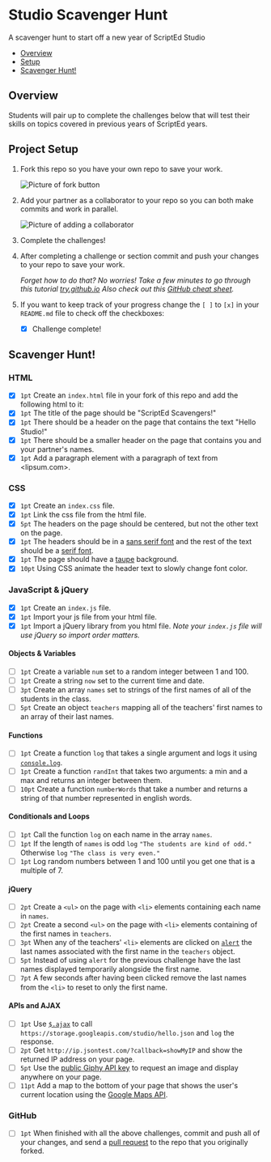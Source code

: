 # Studio Scavenger Hunt
A scavenger hunt to start off a new year of ScriptEd Studio

- [Overview](#overview)
- [Setup](#project-setup)
- [Scavenger Hunt!](#scavenger-hunt)

## Overview
Students will pair up to complete the challenges below that will test their
skills on topics covered in previous years of ScriptEd years.

## Project Setup

1. Fork this repo so you have your own repo to save your work.

   ![Picture of fork button](img/fork.png)
   
1. Add your partner as a collaborator to your repo so you can both make commits
   and work in parallel.

   ![Picture of adding a collaborator](img/collab.png)

1. Complete the challenges!
1. After completing a challenge or section commit and push your changes to your
   repo to save your work.

   _Forget how to do that? No worries! Take a few minutes to go through this
   tutorial [try.github.io] Also check out this [GitHub cheat sheet]._

1. If you want to keep track of your progress change the `[ ]` to `[x]` in your
   `README.md` file to check off the checkboxes:
   - [x] Challenge complete!

## Scavenger Hunt!

### HTML

- [x] `1pt` Create an `index.html` file in your fork of this repo and add the
  following html to it:
- [x] `1pt` The title of the page should be "ScriptEd Scavengers!"
- [x] `1pt` There should be a header on the page that contains the text "Hello
  Studio!"
- [x] `1pt` There should be a smaller header on the page that contains you and your
  partner's names.
- [x] `1pt` Add a paragraph element with a paragraph of text from <lipsum.com>.

### CSS

- [x] `1pt` Create an `index.css` file.
- [x] `1pt` Link the css file from the html file.
- [x] `5pt` The headers on the page should be centered, but not the other text on the
  page.
- [x] `1pt` The headers should be in a [sans serif font] and the rest of the text
  should be a [serif font].
- [x] `1pt` The page should have a [taupe] background.
- [x] `10pt` Using CSS animate the header text to slowly change font color.

### JavaScript & jQuery

- [x] `1pt` Create an `index.js` file.
- [x] `1pt` Import your js file from your html file.
- [x] `1pt` Import a jQuery library from you html file. _Note your `index.js` file
  will use jQuery so import order matters._

#### Objects & Variables

- [ ] `1pt` Create a variable `num` set to a random integer between 1 and 100.
- [ ] `1pt` Create a string `now` set to the current time and date.
- [ ] `3pt` Create an array `names` set to strings of the first names of all of
  the students in the class.
- [ ] `5pt` Create an object `teachers` mapping all of the teachers' first names
  to an array of their last names.

#### Functions

- [ ] `1pt` Create a function `log` that takes a single argument and logs it
  using [`console.log`].
- [ ] `1pt` Create a function `randInt` that takes two arguments: a min and a
  max and returns an integer between them.
- [ ] `10pt` Create a function `numberWords` that take a number and returns a
  string of that number represented in english words.

#### Conditionals and Loops

- [ ] `1pt` Call the function `log` on each name in the array `names`.
- [ ] `1pt` If the length of `names` is odd `log` `"The students are kind of
  odd."` Otherwise `log` `"The class is very even."`
- [ ] `1pt` Log random numbers between 1 and 100 until you get one that is a
  multiple of 7.

#### jQuery

- [ ] `2pt` Create a `<ul>` on the page with `<li>` elements containing each
  name in `names`.
- [ ] `2pt` Create a second `<ul>` on the page with `<li>` elements containing
  of the first names in `teachers`.
- [ ] `3pt` When any of the teachers' `<li>` elements are clicked on [`alert`]
  the last names associated with the first name in the `teachers` object.
- [ ] `5pt` Instead of using `alert` for the previous challenge have the last
  names displayed temporarily alongside the first name.
- [ ] `7pt` A few seconds after having been clicked remove the last names from
  the `<li>` to reset to only the first name.

#### APIs and AJAX

- [ ] `1pt` Use [`$.ajax`] to call
  `https://storage.googleapis.com/studio/hello.json` and `log` the response.
- [ ] `2pt` Get `http://ip.jsontest.com/?callback=showMyIP` and show the
  returned IP address on your page.
- [ ] `5pt` Use the [public Giphy API key] to request an image and display
  anywhere on your page.
- [ ] `11pt` Add a map to the bottom of your page that shows the user's current
  location using the [Google Maps API].

### GitHub

- [ ] `1pt` When finished with all the above challenges, commit and push all of
  your changes, and send a [pull request] to the repo that you originally
  forked.



[try.github.io]: https://try.github.io
[GitHub cheat sheet]: https://education.github.com/git-cheat-sheet-education.pdf
[sans serif font]: https://en.wikipedia.org/wiki/sans-serif
[serif font]: https://en.wikipedia.org/wiki/serif
[taupe]: https://en.wikipedia.org/wiki/taupe
[pull request]: https://help.github.com/articles/creating-a-pull-request/
[`console.log`]: https://developer.mozilla.org/en-US/docs/Web/API/Console/log
[`alert`]: https://developer.mozilla.org/en-US/docs/Web/API/Window/alert
[`$.ajax`]: http://api.jquery.com/jquery.ajax/
[public Giphy API key]: https://giphy.api-docs.io/1.0/welcome
[Google Maps API]: https://developers.google.com/maps/documentation/javascript/geolocation
